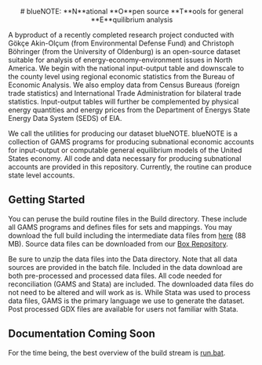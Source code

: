 <p align="center">
# blueNOTE: **N**ational **O**pen source **T**ools for general **E**quilibrium analysis
</p>

A byproduct of a recently completed research project conducted with
G&ouml;k&ccedil;e Akin-Ol&ccedil;um (from Environmental Defense Fund) and Christoph
B&ouml;hringer (from the University of Oldenburg) is an open-source dataset
suitable for analysis of energy-economy-environment issues in North America. We
begin with the national input-output table and downscale to the county level
using regional economic statistics from the Bureau of Economic Analysis. We
also employ data from Census Bureaus (foreign trade statistics) and
International Trade Administration for bilateral trade statistics. Input-output
tables will further be complemented by physical energy quantities and energy
prices from the Department of Energys State Energy Data System (SEDS) of EIA.

We call the utilities for producing our dataset blueNOTE. blueNOTE is a
collection of GAMS programs for producing subnational economic accounts for
input-output or computable general equilibrium models of the United States
economy. All code and data necessary for producing subnational accounts are
provided in this repository. Currently, the routine can produce state level
accounts.

## Getting Started ##

You can peruse the build routine files in the Build directory. These include
all GAMS programs and defines files for sets and mappings. You may download the
full build including the intermediate data files from
[here](https://aae.wisc.edu/BlueNOTE/build/build.zip) (88 MB). Source data files can
be downloaded from
our
[Box Repository](https://uwmadison.box.com/s/3pazisdjxc80gu12kdx7hke6tvno7tpz).

Be sure to unzip the data files into the Data directory. Note that all data
sources are provided in the batch file. Included in the data download are both
pre-processed and processed data files. All code needed for reconciliation
(GAMS and Stata) are included. The downloaded data files do not need to be
altered and will work as is. While Stata was used to process data files, GAMS
is the primary language we use to generate the dataset. Post processed GDX
files are available for users not familiar with Stata.

## Documentation Coming Soon ##

For the time being, the best overview of the build stream
is
[run.bat](https://github.com/drewschreiber/blueNOTE/blob/master/Build/run.bat).
